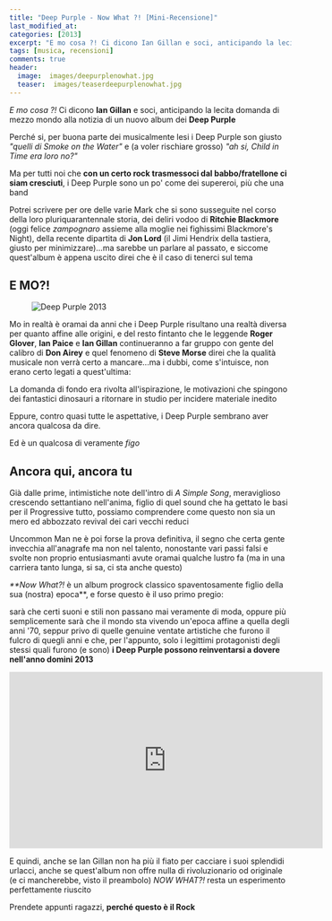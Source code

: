 ```yaml
---
title: "Deep Purple - Now What ?! [Mini-Recensione]"
last_modified_at:
categories: [2013]
excerpt: "E mo cosa ?! Ci dicono Ian Gillan e soci, anticipando la lecita domanda di mezzo mondo alla notizia di un nuovo album dei Deep Purple..."
tags: [musica, recensioni]
comments: true
header:  
  image:  images/deepurplenowhat.jpg
  teaser:  images/teaserdeepurplenowhat.jpg
---
```


_E mo cosa ?!_ Ci dicono **Ian Gillan** e soci, anticipando la lecita domanda di mezzo mondo alla notizia di un nuovo album dei **Deep Purple**

Perché si, per buona parte dei musicalmente lesi i Deep Purple son giusto _"quelli di Smoke on the Water"_ e (a voler rischiare grosso) _"ah si, Child in Time era loro no?"_


Ma per tutti noi che **con un certo rock trasmessoci dal babbo/fratellone ci siam cresciuti**, i Deep Purple sono un po' come dei supereroi, più che una band

Potrei scrivere per ore delle varie Mark che si sono susseguite nel corso della loro pluriquarantennale storia, dei deliri vodoo di **Ritchie Blackmore** (oggi felice _zampognaro_ assieme alla moglie nei fighissimi Blackmore's Night), della recente dipartita di **Jon Lord** (il Jimi Hendrix della tastiera, giusto per minimizzare)...ma sarebbe un parlare al passato, e siccome quest'album è appena uscito direi che è il caso di tenerci sul tema

## E MO?! 
<figure>
	<img src="https://www.robadarocker.com/uploads/8/7/6/5/8765586/1919314_orig.jpg" alt="Deep Purple 2013">
</figure>

Mo in realtà è oramai da anni che i Deep Purple risultano una realtà diversa per quanto affine alle origini, e del resto fintanto che le leggende **Roger Glover**, **Ian Paice** e **Ian Gillan** continueranno a far gruppo con gente del calibro di **Don Airey** e quel fenomeno di **Steve Morse** direi che la qualità musicale non verrà certo a mancare...ma i dubbi, come s'intuisce, non erano certo legati a quest'ultima: 

La domanda di fondo era rivolta all'ispirazione, le motivazioni che spingono dei fantastici dinosauri a ritornare in studio per incidere materiale inedito

Eppure, contro quasi tutte le aspettative, i Deep Purple sembrano aver ancora qualcosa da dire. 

Ed è un qualcosa di veramente *figo*

## Ancora qui, ancora tu

Già dalle prime, intimistiche note dell'intro di _A Simple Song_, meraviglioso crescendo settantiano nell'anima, figlio di quel sound che ha gettato le basi per il Progressive tutto, possiamo comprendere come questo non sia un mero ed abbozzato revival dei cari vecchi reduci

Uncommon Man ne è poi forse la prova definitiva, il segno che certa gente invecchia all'anagrafe ma non nel talento, nonostante vari passi falsi e svolte non proprio entusiasmanti avute oramai qualche lustro fa (ma in una carriera tanto lunga, si sa, ci sta anche questo)

_**Now What?!_ è un album progrock classico spaventosamente figlio della sua (nostra) epoca**, e forse questo è il uso primo pregio: 

sarà che certi suoni e stili non passano mai veramente di moda, oppure più semplicemente sarà che il mondo sta vivendo un'epoca affine a quella degli anni '70, seppur privo di quelle genuine ventate artistiche che furono il fulcro di quegli anni e che, per l'appunto, solo i legittimi protagonisti degli stessi quali furono (e sono) **i Deep Purple possono reinventarsi a dovere nell'anno domini 2013**

<iframe width="560" height="315" src="https://www.youtube.com/embed/VxPhHRDJ4TM" frameborder="0" allowfullscreen></iframe>

E quindi, anche se Ian Gillan non ha più il fiato per cacciare i suoi splendidi urlacci, anche se quest'album non offre nulla di rivoluzionario od originale (e ci mancherebbe, visto il preambolo) _NOW WHAT?!_ resta un esperimento perfettamente riuscito

Prendete appunti ragazzi, **perché questo è il Rock**